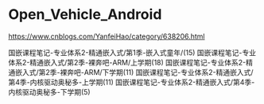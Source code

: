 # Open_Vehicle_Android

https://www.cnblogs.com/YanfeiHao/category/638206.html

国嵌课程笔记-专业体系2-精通嵌入式/第1季-嵌入式童年/(15)
国嵌课程笔记-专业体系2-精通嵌入式/第2季-裸奔吧-ARM/上学期(18)
国嵌课程笔记-专业体系2-精通嵌入式/第2季-裸奔吧-ARM/下学期(11)
国嵌课程笔记-专业体系2-精通嵌入式/第4季-内核驱动奥秘多-上学期(11)
国嵌课程笔记-专业体系2-精通嵌入式/第4季-内核驱动奥秘多-下学期(5)